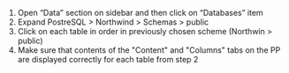 1. Open “Data” section on sidebar and then click on “Databases” item
2. Expand PostreSQL > Northwind > Schemas > public
3. Click on each table in order in previously chosen scheme (Northwin > public)
4. Make sure that contents of the "Content" and "Columns" tabs on the PP are displayed correctly for each table from step 2